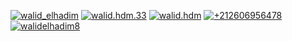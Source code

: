 <p><a href="https://twitter.com/walid_elhadim" target="_blank"><img
    src="https://img.shields.io/badge/Follow-walid_elhadim-blue?logo=twitter&style=for-the-badge"
    alt="walid_elhadim" /></a>
<a href="https://www.facebook.com/walid.hdm.33" target="_blank"><img
            src="https://img.shields.io/badge/Follow-walid.hdm.33-blue?logo=facebook&style=for-the-badge"
            alt="walid.hdm.33" /></a>
<a href="https://www.instagram.com/walid.hdm/" target="_blank"><img
            src="https://img.shields.io/badge/Follow-walid.hdm-blue?logo=instagram&style=for-the-badge"
            alt="walid.hdm" /></a>
<a href="https://wa.me//+212606956478" target="_blank"><img
            src="https://img.shields.io/badge/Follow-+212606956478-blue?logo=WhatsApp&style=for-the-badge"
            alt="+212606956478" /></a>
<a href="mailto:walidelhadim8@gmail.com"><img 
            src="https://img.shields.io/badge/Follow-walidelhadim8-blue?logo=gmail&style=for-the-badge"
            alt="walidelhadim8" /></a> </p>
